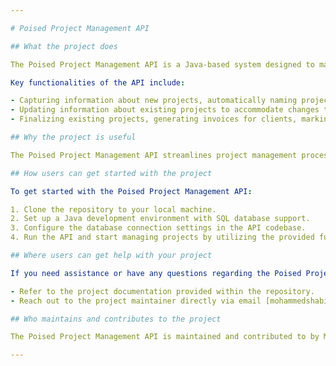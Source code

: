 ```yaml
---

# Poised Project Management API

## What the project does

The Poised Project Management API is a Java-based system designed to manage construction projects for a hypothetical company called Poised. It utilizes a SQL database to store information about projects, including details about customers, contractors, architects, and project-specific data such as completion dates and expenses.

Key functionalities of the API include:

- Capturing information about new projects, automatically naming projects if a name is not provided.
- Updating information about existing projects to accommodate changes throughout the project lifecycle.
- Finalizing existing projects, generating invoices for clients, marking projects as "finalized", and archiving project details into a text file.

## Why the project is useful

The Poised Project Management API streamlines project management processes for construction projects, providing a centralized system for storing and updating project information. By automating tasks such as project naming and invoice generation, it helps save time and minimize errors, enhancing overall project efficiency.

## How users can get started with the project

To get started with the Poised Project Management API:

1. Clone the repository to your local machine.
2. Set up a Java development environment with SQL database support.
3. Configure the database connection settings in the API codebase.
4. Run the API and start managing projects by utilizing the provided functionalities.

## Where users can get help with your project

If you need assistance or have any questions regarding the Poised Project Management API, you can:

- Refer to the project documentation provided within the repository.
- Reach out to the project maintainer directly via email [mohammedshabih122@gmail.com].

## Who maintains and contributes to the project

The Poised Project Management API is maintained and contributed to by Mohammad Shabih.

---
```

